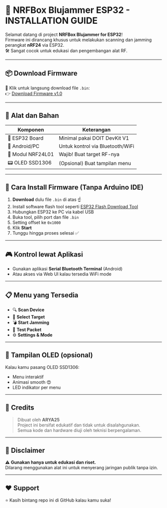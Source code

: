 # 🚀 NRFBox Blujammer ESP32 - INSTALLATION GUIDE

Selamat datang di project **NRFBox Blujammer for ESP32**!  
Firmware ini dirancang khusus untuk melakukan scanning dan jamming perangkat **nRF24** via ESP32.  
🛠️ Sangat cocok untuk edukasi dan pengembangan alat RF.

---

## 📦 Download Firmware

🔽 Klik untuk langsung download file `.bin`:  
👉 [Download Firmware v1.0](https://github.com/namaprojekmu/nrfbox/releases/download/v1.0/nrfbox_blujammer_esp32.bin)

---

## 🧰 Alat dan Bahan

| Komponen        | Keterangan               |
|----------------|--------------------------|
| 🔌 ESP32 Board  | Minimal pakai DOIT DevKit V1 |
| 📱 Android/PC   | Untuk kontrol via Bluetooth/WiFi |
| 📡 Modul NRF24L01 | Wajib! Buat target RF-nya |
| 📟 OLED SSD1306 | (Opsional) Buat tampilan menu |

---

## 📲 Cara Install Firmware (Tanpa Arduino IDE)

1. **Download** dulu file `.bin` di atas ☝️  
2. Install software flash tool seperti [ESP32 Flash Download Tool](https://www.espressif.com/en/support/download/other-tools)  
3. Hubungkan ESP32 ke PC via kabel USB  
4. Buka tool, pilih port dan file `.bin`  
5. Setting offset ke `0x1000`  
6. Klik **Start**  
7. Tunggu hingga proses selesai ✅

---

## 🎮 Kontrol lewat Aplikasi

- Gunakan aplikasi **Serial Bluetooth Terminal** (Android)  
- Atau akses via Web UI kalau tersedia WiFi mode

---

## 📋 Menu yang Tersedia

- 🔍 **Scan Device**
- 🎯 **Select Target**
- 💣 **Start Jamming**
- 🧪 **Test Packet**
- ⚙️ **Settings & Mode**

---

## 📸 Tampilan OLED (opsional)

Kalau kamu pasang OLED SSD1306:
- Menu interaktif
- Animasi smooth 😍
- LED indikator per menu

---

## 🤖 Credits

> Dibuat oleh **ARYA25**  
> Project ini bersifat edukatif dan tidak untuk disalahgunakan.  
> Semua kode dan hardware diuji oleh teknisi berpengalaman.

---

## 🛑 Disclaimer

⚠️ **Gunakan hanya untuk edukasi dan riset.**  
Dilarang menggunakan alat ini untuk menyerang jaringan publik tanpa izin.

---

## ❤️ Support

⭐ Kasih bintang repo ini di GitHub kalau kamu suka!  
